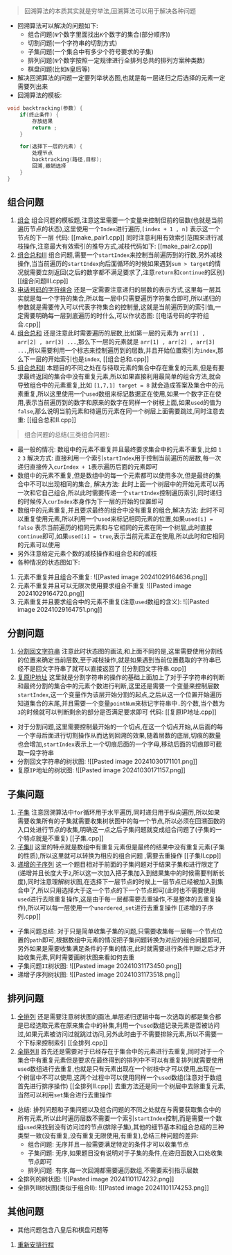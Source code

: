 > 回溯算法的本质其实就是穷举法,回溯算法可以用于解决各种问题
- 回溯算法可以解决的问题如下:
	- 组合问题(`N`个数字里面找出`K`个数字的集合(部分顺序))
	- 切割问题(一个字符串的切割方式)
	- 子集问题(一个集合中有多少个符号要求的子集)
	- 排列问题(`N`个数字按照一定规律进行全排列总共的排列方案种类数)
	- 棋盘问题(比如`N`皇后等)
- 解决回溯算法的问题一定要列举状态图,也就是每一层递归之后选择的元素一定需要列出来
- 回溯算法的模板:
```c++
void backtracking(参数) {
	if(终止条件) {
		存放结果
		return ;
	}

	for(选择下一层的元素) {
		处理节点
		backtracking(路径,目标);
		回溯,撤销选择
	}
}
```
## 组合问题
1. [组合](https://leetcode.cn/problems/combinations/description/) 组合问题的模板题,注意这里需要一个变量来控制但前的层数(也就是当前遍历节点的状态),这里使用一个`Index`进行遍历,`[index + 1 , n]` 表示这一个节点的下一层  代码: [[make_pair1.cpp]] 同时注意利用有效索引范围来进行减枝操作,注意最大有效索引的推导方式,减枝代码如下: [[make_pair2.cpp]] 
2. [组合总和III](https://leetcode.cn/problems/combination-sum-iii/description/)  组合问题,需要一个`startIndex`来控制当前遍历到的行数,另外减枝操作,当当前遍历的`startIndex`向后面循环的时候如果遇到`sum > target`的情况就需要立刻返回(之后的数字都不满足要求了,注意`return`和`continue`的区别)  [[组合问题III.cpp]] 
3. [电话号码的字符组合](https://leetcode.cn/problems/letter-combinations-of-a-phone-number/description/)  还是一定需要注意递归的层数的表示方式,这里每一层其实就是每一个字符的集合,所以每一层中只需要遍历字符集合即可,所以递归的参数就是需要传入可以代表字符集合的控制量,这就是当前遍历到的索引值,一定需要明确每一层到底遍历的时什么,可以作状态图: [[电话号码的字符组合.cpp]] 
4. [组合总和](https://leetcode.cn/problems/combination-sum/description/) 还是注意此时需要遍历的层数,比如第一层的元素为 `arr[1] , arr[2] , arr[3] ...`,那么下一层的元素就是 `arr[1] , arr[2] , arr[3] ...`,所以需要利用一个标志来控制遍历到的层数,并且开始位置索引为`index`,那么下一层的开始索引也是`index`,  [[组合总和.cpp]] 
5. [组合总和II](https://leetcode.cn/problems/combination-sum-ii/) 本题目的不同之处在与待取元素的集合中存在重复的元素,但是有要求最终返回的集合中没有重复元素,所以如果直接利用最简单的组合方法,就会导致组合中的元素重复,比如 `[1,7,1] target = 8` 就会造成答案及集合中的元素重复,所以这里使用一个`used`数组来标记数据正在使用,如果一个数字正在使用,表示当前遍历到的数字和原来的数字在同样一个树枝上面,如果`used`的值为`false`,那么说明当前元素和待遍历元素在同一个树层上面需要跳过,同时注意去重:  [[组合总和II.cpp]]  

>组合问题的总结(三类组合问题):
- 最一般的情况: 数组中的元素不重复并且最终要求集合中的元素不重复,比如 `1` `2`  `3`  解决方式: 直接利用一个索引`startIndex`用于控制当前遍历的层数,每一次递归直接传入`curIndex + 1`表示遍历后面的元素即可
- 数组中的元素不重复,但是数组中的每一个元素都可以使用多次,但是最终的集合中不可以出现相同的集合, 解决方法: 此时上面一个树层中的开始元素可以再一次和它自己组合,所以此时需要传递一个`startIndex`控制遍历索引,同时递归的时候传入`curIndex`本身作为下一层的开始的位置即可
- 数组中的元素重复,并且要求最终的组合中没有重复的组合,解决方法: 此时不可以重复使用元素,所以利用一个`used`来标记相同元素的位置,如果`used[i] = false` 表示当前遍历的相同元素和与它相同的元素在同一个树层,此时直接`continue`即可,如果`used[i] = true`,表示当前元素正在使用,所以此时和它相同的元素可以使用
- 另外注意给定元素个数的减枝操作和组合总和的减枝
- 各种情况的状态图如下:
1. 元素不重复并且组合不重复:
![[Pasted image 20241029164636.png]]
2. 元素不重复并且可以无限次使用要求组合不重复
![[Pasted image 20241029164720.png]]
3. 元素重复并且要求组合中的元素不重复(注意`used`数组的含义):
![[Pasted image 20241029164751.png]]
## 分割问题
1. [分割回文字符串](https://leetcode.cn/problems/palindrome-partitioning/description/) 注意此时状态图的画法,和上面不同的是,这里需要使用分割线的位置来确定当前层数,至于减枝操作,就是如果遇到当前位置截取的字符串已经不是回文字符串了就可以直接返回了   [[分割回文字符串.cpp]] 
2. [复原IP地址](https://leetcode.cn/problems/restore-ip-addresses/submissions/576922956/) 这里就是分割字符串的操作的基础上面加上了对于子字符串的判断和最终分割的集合中的元素个数进行判断,这里还是需要一个变量来控制层数`startIndex`,这一个变量作为该层开始分割的起点,之后从这一个位置开始遍历知道集合的末尾,并且需要一个变量`pointNum`来标记字符串中`.`的个数,当个数为`3`的时候就可以判断剩余的部分是否满足要求即可 代码: [[复原IP地址.cpp]] 
- 对于分割问题,这里需要控制最开始的一个切点,在这一个切点开始,从后面的每一个字母后面进行切割操作从而达到回溯的效果,随着层数的底层,切痕的数量也会增加,`startIndex`表示上一个切痕后面的一个字母,移动后面的切痕即可截取一段字符串
- 分割回文字符串的树状图:
![[Pasted image 20241030171101.png]]
- 复原`IP`地址的树状图:
![[Pasted image 20241030171157.png]]
## 子集问题
1. [子集](https://leetcode.cn/problems/subsets/description/)  注意回溯算法中`for`循环用于水平遍历,同时递归用于纵向遍历,所以如果需要收集所有的子集就需要收集树状图中的每一个节点,所以必须在回溯函数的入口处进行节点的收集,明确这一点之后子集问题就变成组合问题了(子集的一个特点就是不重复)   [[子集.cpp]] 
2. [子集II](https://leetcode.cn/problems/subsets-ii/submissions/577180089/) 这里的特点就是数组中有重复元素但是最终的结果中没有重复元素(子集的性质),所以这里就可以转换为相应的组合问题 ,需要去重操作 [[子集II.cpp]]
3. [递增的子序列](https://leetcode.cn/problems/non-decreasing-subsequences/submissions/577190875/)  这一个题目相对于前面的子集问题对于结果子集和进行限定了(递增并且长度大于`2`,所以这一次加入把子集加入到结果集中的时候需要判断长度),同时注意理解树状图,在选择下一层节点的时候上一层节点已经被加入到集合中了,所以只用选择大于这一个节点的下一个节点即可(此时也不需要使用`used`进行去除重复操作,这是由于每一层都需要去重操作,不是整体的去重复操作),所以可以每一层使用一个`unordered_set`进行去重复操作  [[递增的子序列.cpp]] 
- 子集问题总结: 对于只是简单收集子集的问题,只需要收集每一层每一个节点位置的`path`即可,根据数组中元素的情况把子集问题转换为对应的组合问题即可,另外如果是需要收集满足条件的子集的情况,此时就需要进行条件判断之后才开始收集元素,同时需要画树状图来看如何去重 
- 子集问题`II`树状图:
![[Pasted image 20241031173450.png]]
- 递增子序列树状图:
![[Pasted image 20241031173518.png]]
## 排列问题
1. [全排列](https://leetcode.cn/problems/permutations/) 还是需要注意树状图的画法,单层递归逻辑中每一次选取的都是集合都是已经选取元素在原来集合中的补集,利用一个`used`数组记录元素是否被访问过,如果元素被访问过就跳过访问,另外此时由于不需要排除元素,所以不需要一个下标来控制索引   [[全排列.cpp]] 
2. [全排列II](https://leetcode.cn/problems/permutations-ii/submissions/577434185/) 首先还是需要对于已经存在于集合中的元素进行去重复,同时对于一个集合中有重复元素但是要求在最终得到的排列中不可以有重复排列就需要使用`used`数组进行去重复,也就是只有元素出现在一个树枝中才可以使用,出现在一个树层中不可以使用,这两个过程中可以使用同样一个`used`数组(注意对于数组首先进行排序操作)  [[全排列II.cpp]] 去重方法还是同一个树层中去除重复元素,当然可以利用`set`集合进行去重操作
- 总结: 排列问题和子集问题以及组合问题的不同之处就在与需要获取集合中的所有元素,所以此时遍历层数不需要一个索引`startIndex`控制,而是需要一个数组`used`来找到没有访问过的节点(排除子集),其他的细节基本和组合总结的三种类型一致(没有重复,没有重复无限使用,有重复),总结三种问题的差异:
	- 组合问题: 无序并且一般需要满足特定的条件才可以收集节点
	- 子集问题: 无序,如果题目没有说明对于子集的条件,在递归函数入口处收集节点即可
	- 排列问题: 有序,每一次回溯都需要遍历数组,不需要索引指示层数
- 全排列的树状图:
![[Pasted image 20241101174232.png]]
- 全排列II树状图(类似于组合II):
![[Pasted image 20241101174253.png]]
## 其他问题
- 其他问题包含八皇后和棋盘问题等
1. [重新安排行程](https://leetcode.cn/problems/reconstruct-itinerary/description/) 